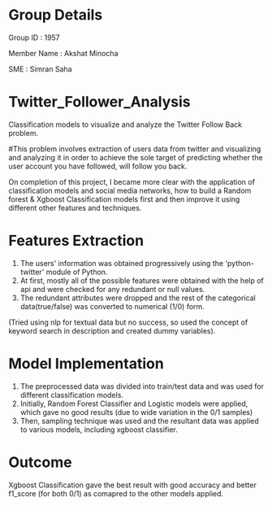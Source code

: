 # Group Details
Group ID    : 1957

Member Name : Akshat Minocha

SME         : Simran Saha

# Twitter_Follower_Analysis
Classification models to visualize and analyze the Twitter Follow Back problem.


#This problem involves extraction of users data from twitter and visualizing and analyzing it in order to achieve the sole target of predicting whether the user account you have followed, will follow you back.

On completion of this project, I became more clear with the application of  classification models and social media networks, how to build a Random forest & Xgboost Classification models first and then improve it using different other features and techniques.

# Features Extraction
1) The users' information was obtained progressively using the 'python-twitter' module of Python.
2) At first, mostly all of the possible features were obtained with the help of api and were checked for any redundant or null  values.
3) The redundant attributes were dropped and the rest of the categorical data(true/false) was converted to numerical (1/0) form.

(Tried using nlp for textual data but no success, so used the concept of keyword search in description and created dummy variables).

# Model Implementation
1) The preprocessed data was divided into train/test data and was used for different classification models.
2) Initially, Random Forest Classifier and Logistic models were applied, which gave no good results (due to wide variation in the 0/1 samples)
3) Then, sampling technique was used and the resultant data was applied to various models, including xgboost classifier.

# Outcome
Xgboost Classification gave the best result with good accuracy and better f1_score (for both 0/1) as comapred to the other models applied.

